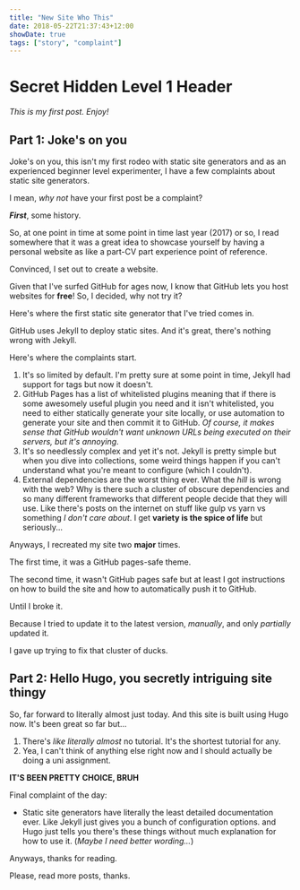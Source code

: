 ```yaml
---
title: "New Site Who This"
date: 2018-05-22T21:37:43+12:00
showDate: true
tags: ["story", "complaint"]
---
```


# Secret Hidden Level 1 Header

_This is my first post. Enjoy!_

## Part 1: Joke's on you

Joke's on you, this isn't my first rodeo with static site generators and as an experienced beginner level experimenter, I have a few complaints about static site generators.

I mean, _why not_ have your first post be a complaint?

___First___, some history.

So, at one point in time at some point in time last year (2017) or so, I read somewhere that it was a great idea to showcase yourself by having a personal website as like a part-CV part experience point of reference.

Convinced, I set out to create a website.

Given that I've surfed GitHub for ages now, I know that GitHub lets you host websites for __free__! So, I decided, why not try it?

Here's where the first static site generator that I've tried comes in.

GitHub uses Jekyll to deploy static sites. And it's great, there's nothing wrong with Jekyll.

Here's where the complaints start.

1. It's so limited by default. I'm pretty sure at some point in time, Jekyll had support for tags but now it doesn't.
2. GitHub Pages has a list of whitelisted plugins meaning that if there is some awesomely useful plugin you need and it isn't whitelisted, you need to either statically generate your site locally, or use automation to generate your site and then commit it to GitHub. _Of course, it makes sense that GitHub wouldn't want unknown URLs being executed on their servers, but it's annoying_.
3. It's so needlessly complex and yet it's not. Jekyll is pretty simple but when you dive into collections, some weird things happen if you can't understand what you're meant to configure (which I couldn't).
4. External dependencies are the worst thing ever. What the _hill_ is wrong with the web? Why is there such a cluster of obscure dependencies and so many different frameworks that different people decide that they will use. Like there's posts on the internet on stuff like gulp vs yarn vs something _I don't care about_. I get __variety is the spice of life__ but seriously...

Anyways, I recreated my site two __major__ times.

The first time, it was a GitHub pages-safe theme.

The second time, it wasn't GitHub pages safe but at least I got instructions on how to build the site and how to automatically push it to GitHub.

Until I broke it.

Because I tried to update it to the latest version, _manually_, and only _partially_ updated it.

I gave up trying to fix that cluster of ducks.

## Part 2: Hello Hugo, you secretly intriguing site thingy

So, far forward to literally almost just today. And this site is built using Hugo now. It's been great so far but...

1. There's _like_ _literally_ _almost_ no tutorial. It's the shortest tutorial for any.
2. Yea, I can't think of anything else right now and I should actually be doing a uni assignment.

__IT'S BEEN PRETTY CHOICE, BRUH__

Final complaint of the day:

- Static site generators have literally the least detailed documentation ever. Like Jekyll just gives you a bunch of configuration options. and Hugo just tells you there's these things without much explanation for how to use it. (_Maybe I need better wording..._)

Anyways, thanks for reading.

Please, read more posts, thanks.